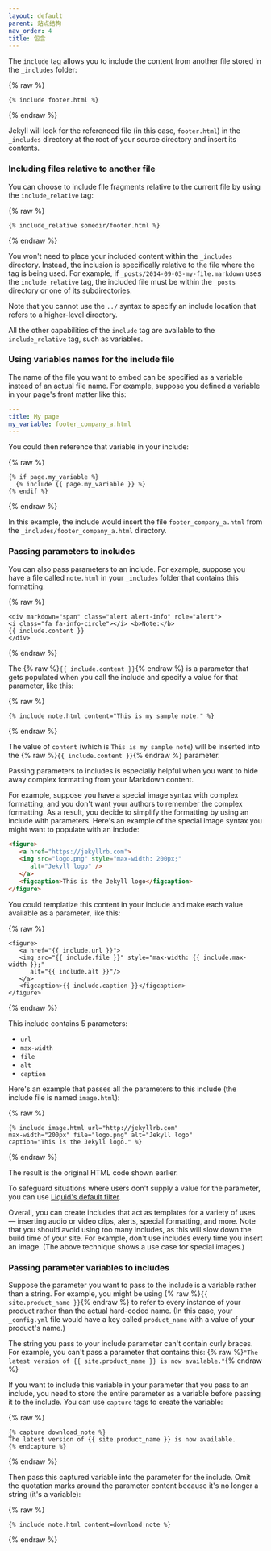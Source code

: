 ```yaml
---
layout: default
parent: 站点结构
nav_order: 4
title: 包含
---
```


The `include` tag allows you to include the content from another file stored in the `_includes` folder:

{% raw %}
```liquid
{% include footer.html %}
```
{% endraw %}

Jekyll will look for the referenced file (in this case, `footer.html`) in the `_includes` directory at the root of your source directory and insert its contents.

### Including files relative to another file

You can choose to include file fragments relative to the current file by using the `include_relative` tag:

{% raw %}
```liquid
{% include_relative somedir/footer.html %}
```
{% endraw %}

You won't need to place your included content within the `_includes` directory. Instead,
the inclusion is specifically relative to the file where the tag is being used. For example,
if `_posts/2014-09-03-my-file.markdown` uses the `include_relative` tag, the included file
must be within the `_posts` directory or one of its subdirectories.

Note that you cannot use the `../` syntax to specify an include location that refers to a higher-level directory.

All the other capabilities of the `include` tag are available to the `include_relative` tag,
such as variables.

### Using variables names for the include file

The name of the file you want to embed can be specified as a variable instead of an actual file name. For example, suppose you defined a variable in your page's front matter like this:

```yaml
---
title: My page
my_variable: footer_company_a.html
---
```

You could then reference that variable in your include:

{% raw %}
```liquid
{% if page.my_variable %}
  {% include {{ page.my_variable }} %}
{% endif %}
```
{% endraw %}

In this example, the include would insert the file `footer_company_a.html` from the `_includes/footer_company_a.html` directory.

### Passing parameters to includes

You can also pass parameters to an include. For example, suppose you have a file called `note.html` in your `_includes` folder that contains this formatting:

{% raw %}
```liquid
<div markdown="span" class="alert alert-info" role="alert">
<i class="fa fa-info-circle"></i> <b>Note:</b>
{{ include.content }}
</div>
```
{% endraw %}

The {% raw %}`{{ include.content }}`{% endraw %} is a parameter that gets populated when you call the include and specify a value for that parameter, like this:

{% raw %}
```liquid
{% include note.html content="This is my sample note." %}
```
{% endraw %}

The value of `content` (which is `This is my sample note`) will be inserted into the {% raw %}`{{ include.content }}`{% endraw %} parameter.

Passing parameters to includes is especially helpful when you want to hide away complex formatting from your Markdown content.

For example, suppose you have a special image syntax with complex formatting, and you don't want your authors to remember the complex formatting. As a result, you decide to simplify the formatting by using an include with parameters. Here's an example of the special image syntax you might want to populate with an include:

```html
<figure>
   <a href="https://jekyllrb.com">
   <img src="logo.png" style="max-width: 200px;"
      alt="Jekyll logo" />
   </a>
   <figcaption>This is the Jekyll logo</figcaption>
</figure>
```

You could templatize this content in your include and make each value available as a parameter, like this:

{% raw %}
```liquid
<figure>
   <a href="{{ include.url }}">
   <img src="{{ include.file }}" style="max-width: {{ include.max-width }};"
      alt="{{ include.alt }}"/>
   </a>
   <figcaption>{{ include.caption }}</figcaption>
</figure>
```
{% endraw %}

This include contains 5 parameters:

* `url`
* `max-width`
* `file`
* `alt`
* `caption`

Here's an example that passes all the parameters to this include (the include file is named `image.html`):

{% raw %}
```liquid
{% include image.html url="http://jekyllrb.com"
max-width="200px" file="logo.png" alt="Jekyll logo"
caption="This is the Jekyll logo." %}
```
{% endraw %}

The result is the original HTML code shown earlier.

To safeguard situations where users don't supply a value for the parameter, you can use [Liquid's default filter](https://shopify.github.io/liquid/filters/default/).

Overall, you can create includes that act as templates for a variety of uses &mdash; inserting audio or video clips, alerts, special formatting, and more. Note that you should avoid using too many includes, as this will slow down the build time of your site. For example, don't use includes every time you insert an image. (The above technique shows a use case for special images.)

### Passing parameter variables to includes

Suppose the parameter you want to pass to the include is a variable rather than a string. For example, you might be using {% raw %}`{{ site.product_name }}`{% endraw %} to refer to every instance of your product rather than the actual hard-coded name. (In this case, your `_config.yml` file would have a key called `product_name` with a value of your product's name.)

The string you pass to your include parameter can't contain curly braces. For example, you can't pass a parameter that contains this: {% raw %}`"The latest version of {{ site.product_name }} is now available."`{% endraw %}

If you want to include this variable in your parameter that you pass to an include, you need to store the entire parameter as a variable before passing it to the include. You can use `capture` tags to create the variable:

{% raw %}
```liquid
{% capture download_note %}
The latest version of {{ site.product_name }} is now available.
{% endcapture %}
```
{% endraw %}

Then pass this captured variable into the parameter for the include. Omit the quotation marks around the parameter content because it's no longer a string (it's a variable):

{% raw %}
```liquid
{% include note.html content=download_note %}
```
{% endraw %}

